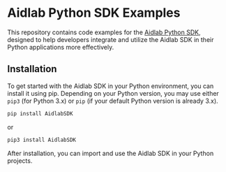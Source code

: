 # Aidlab Python SDK Examples

This repository contains code examples for the [Aidlab Python SDK](https://www.aidlab.com/developer), designed to help developers integrate and utilize the Aidlab SDK in their Python applications more effectively.

## Installation

To get started with the Aidlab SDK in your Python environment, you can install it using pip. Depending on your Python version, you may use either `pip3` (for Python 3.x) or `pip` (if your default Python version is already 3.x).

```bash
pip install AidlabSDK
```

or

```bash
pip3 install AidlabSDK
```

After installation, you can import and use the Aidlab SDK in your Python projects.
